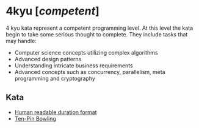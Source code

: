 # 4kyu [*competent*]
4 kyu kata represent a competent programming level. At this level the kata begin to take some serious thought to complete. They include tasks that may handle:  
- Computer science concepts utilizing complex algorithms  
- Advanced design patterns  
- Understanding intricate business requirements  
- Advanced concepts such as concurrency, parallelism, meta programming and cryptography

## Kata

- [Human readable duration format](https://www.codewars.com/kata/human-readable-duration-format)
- [Ten-Pin Bowling](https://www.codewars.com/kata/5531abe4855bcc8d1f00004c/)

